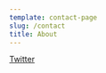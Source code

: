 ```yaml
---
template: contact-page
slug: /contact
title: About
---
```

[Twitter](https://twitter.com/dean00078319)